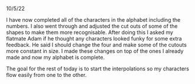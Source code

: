 10/5/22

I have now completed all of the characters in the alphabet including the numbers. I also went through and adjusted the cut outs of some of the shapes to make them more recognisable. After doing this I asked my flatmate Adam if he thought any characters looked funky for some extra feedback. He said I should change the four and make some of the cutouts more constant in size. I made these changes on top of the ones I already made and now my alphabet is complete.

The goal for the rest of today is to start the interpolations so my characters flow easily from one to the other.
